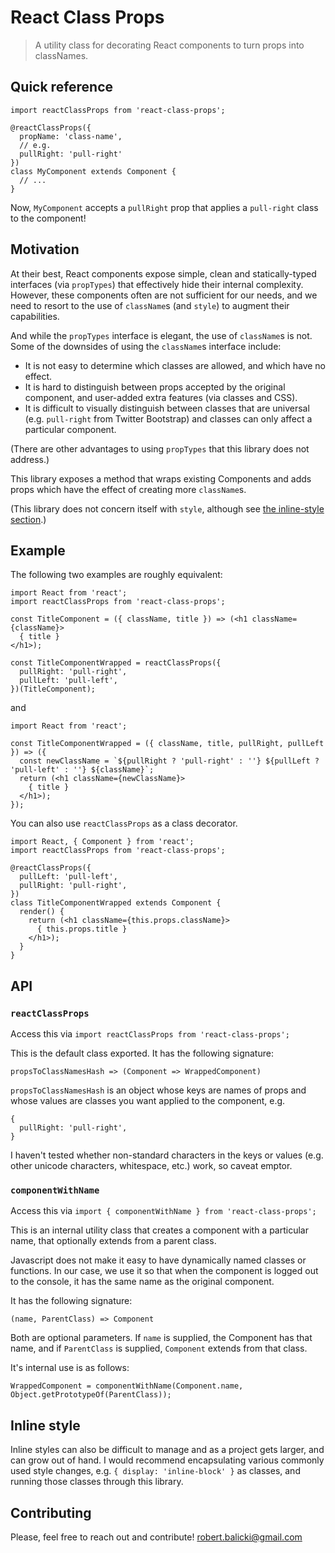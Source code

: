 # React Class Props

> A utility class for decorating React components to turn props into classNames.

## Quick reference

```
import reactClassProps from 'react-class-props';

@reactClassProps({
  propName: 'class-name',
  // e.g.
  pullRight: 'pull-right'
})
class MyComponent extends Component {
  // ...
}
```

Now, `MyComponent` accepts a `pullRight` prop that applies a `pull-right` class to the component!

## Motivation

At their best, React components expose simple, clean and statically-typed interfaces (via `propTypes`) that effectively hide their internal complexity. However, these components often are not sufficient for our needs, and we need to resort to the use of `className`s (and `style`) to augment their capabilities.

And while the `propTypes` interface is elegant, the use of `className`s is not. Some of the downsides of using the `className`s interface include:

* It is not easy to determine which classes are allowed, and which have no effect.
* It is hard to distinguish between props accepted by the original component, and user-added extra features (via classes and CSS).
* It is difficult to visually distinguish between classes that are universal (e.g. `pull-right` from Twitter Bootstrap) and classes can only affect a particular component.

(There are other advantages to using `propTypes` that this library does not address.)

This library exposes a method that wraps existing Components and adds props which have the effect of creating more `className`s.

(This library does not concern itself with `style`, although see [the inline-style section](#style).)

## Example

The following two examples are roughly equivalent:

```
import React from 'react';
import reactClassProps from 'react-class-props';

const TitleComponent = ({ className, title }) => (<h1 className={className}>
  { title }
</h1>);

const TitleComponentWrapped = reactClassProps({
  pullRight: 'pull-right',
  pullLeft: 'pull-left',
})(TitleComponent);
```

and

```
import React from 'react';

const TitleComponentWrapped = ({ className, title, pullRight, pullLeft }) => ({
  const newClassName = `${pullRight ? 'pull-right' : ''} ${pullLeft ? 'pull-left' : ''} ${className}`;
  return (<h1 className={newClassName}>
    { title }
  </h1>);
});
```

You can also use `reactClassProps` as a class decorator.

```
import React, { Component } from 'react';
import reactClassProps from 'react-class-props';

@reactClassProps({
  pullLeft: 'pull-left',
  pullRight: 'pull-right',
})
class TitleComponentWrapped extends Component {
  render() {
    return (<h1 className={this.props.className}>
      { this.props.title }
    </h1>);
  }
}

```

## API

### `reactClassProps`

Access this via `import reactClassProps from 'react-class-props';`

This is the default class exported. It has the following signature:

`propsToClassNamesHash => (Component => WrappedComponent)`

`propsToClassNamesHash` is an object whose keys are names of props and whose values are classes you want applied to the component, e.g.

```
{
  pullRight: 'pull-right',
}
```

I haven't tested whether non-standard characters in the keys or values (e.g. other unicode characters, whitespace, etc.) work, so caveat emptor.

### `componentWithName`

Access this via `import { componentWithName } from 'react-class-props';`

This is an internal utility class that creates a component with a particular name, that optionally extends from a parent class.

Javascript does not make it easy to have dynamically named classes or functions. In our case, we use it so that when the component is logged out to the console, it has the same name as the original component.

It has the following signature:

`(name, ParentClass) => Component`

Both are optional parameters. If `name` is supplied, the Component has that name, and if `ParentClass` is supplied, `Component` extends from that class.

It's internal use is as follows:

`WrappedComponent = componentWithName(Component.name, Object.getPrototypeOf(ParentClass));`

## <a name="style"></a>Inline style

Inline styles can also be difficult to manage and as a project gets larger, and can grow out of hand. I would recommend encapsulating various commonly used style changes, e.g. `{ display: 'inline-block' }` as classes, and running those classes through this library.

## Contributing

Please, feel free to reach out and contribute! [robert.balicki@gmail.com](mailto:robert.balicki@gmail.com)
